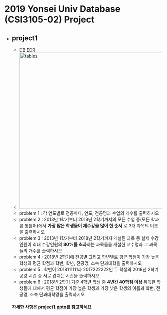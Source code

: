 # 2019 Yonsei Univ Database (CSI3105-02) Project
* ## project1
  * DB EDR
  * <img width="500" alt="tables" src="https://user-images.githubusercontent.com/18081105/67873221-763e0700-fb76-11e9-9d67-148be7a407d0.png">
  * problem 1 : 각 연도별로 전공마다, 연도, 전공명과 수업의 개수를 출력하시오
  * problem 2 : 2013년 1학기부터 2018년 2학기까지의 모든 수업 중(모든 학과를 통틀어)에서 **가장 많은 학생들이 재수강을 많이 한 순서** 로 3개 과목의 이름을 출력하시오
  * problem 3 : 2013년 1학기부터 2018년 2학기까지 개설된 과목 중 실제 수강인원이 최대 수강인원의 **80%를 초과**하는 과목들을 개설한 교수명과 그 과목 들의 개수를 출력하시오
  * problem 4 : 2018년 2학기에 전공별 그리고 학년별로 평균 학점이 가장 높은 학생의 평균 학점과 학번, 학년, 전공명, 소속 단과대학을 출력하시오
  * problem 5 : 학번이 2018111111과 2017222222인 두 학생의 2018년 2학기 공강 시간 중 서로 겹치는 시간을 출력하시오
  * problem 6 : 2018년 2학기 기준 4학년 학생 중 **4년간 40학점 이상** 취득한 학생들에 대해서 평균 학점이 가장 높은 학생과 가장 낮은 학생의 이름과 학번, 전공명, 소속 단과대학명을 출력하시오
  #### 자세한 사항은 project1.pptx를 참고하세요
